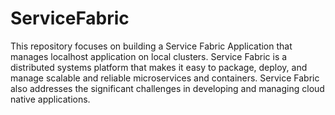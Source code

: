 # ServiceFabric
This repository focuses on building a Service Fabric Application that manages localhost application on local clusters. Service Fabric is a distributed systems platform that makes it easy to package, deploy, and manage scalable and reliable microservices and containers. Service Fabric also addresses the significant challenges in developing and managing cloud native applications.
